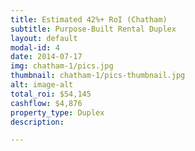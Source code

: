 ```yaml
---
title: Estimated 42%+ RoI (Chatham)
subtitle: Purpose-Built Rental Duplex
layout: default
modal-id: 4
date: 2014-07-17
img: chatham-1/pics.jpg
thumbnail: chatham-1/pics-thumbnail.jpg
alt: image-alt
total_roi: $54,145
cashflow: $4,876
property_type: Duplex
description: 

---
```

